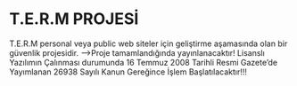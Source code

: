# T.E.R.M PROJESİ
T.E.R.M personal veya public web siteler için geliştirme aşamasında olan bir güvenlik projesidir. -->Proje tamamlandığında yayınlanacaktır! Lisanslı Yazılımın Çalınması durumunda 16 Temmuz 2008 Tarihli Resmi Gazete’de Yayımlanan 26938 Sayılı Kanun Gereğince İşlem Başlatılacaktır!!!

